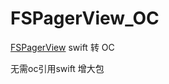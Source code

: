# FSPagerView_OC

[FSPagerView](https://github.com/WenchaoD/FSPagerView) swift 转 OC

无需oc引用swift 增大包
